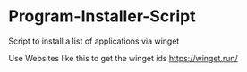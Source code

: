 # Program-Installer-Script
Script to install a list of applications via winget

Use Websites like this to get the winget ids
https://winget.run/
